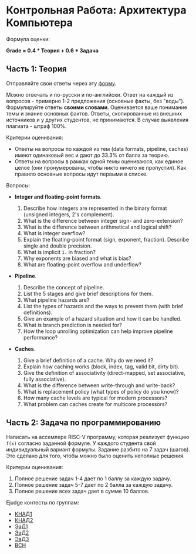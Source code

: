 # Контрольная Работа: Архитектура Компьютера

Формула оценки:

__Grade = 0.4 * Теория + 0.6 * Задача__

## Часть 1: Теория

Отправляйте свои ответы через эту [форму]().

Можно отвечать и по-русски и по-английски.
Ответ на каждый из вопросов - примерно 1-2 предложения (основные факты, без "воды").
Формулируйте ответы __своими словами__.
Оценивается ваше понимание темы и знание основных фактов.
Ответы, скопированные из внешних источников и у других студентов,
не принимаются. В случае выявления плагиата - штраф 100%.

Критерии оценивания:

* Ответы на вопросы по каждой из тем (data formats, pipeline, caches)
  имеют одинаковый вес и дают до 33.3% от балла за теорию.
* Ответы на вопросы в рамках одной темы оцениваюся, как единое целое
  (они пронумерованы, чтобы никто ничего не пропустил).
  Как правило основные вопросы идут первыми в списке.

Вопросы:

* __Integer and floating-point formats__.
  1. Describe how integers are represented in the binary format (unsigned integers, 2's complement).
  2. What is the difference between integer sign- and zero-extension?
  3. What is the difference between arithmetical and logical shift?
  4. What is integer overflow?
  5. Explain the floating-point format (sign, exponent, fraction). Describe single and double precision.
  6. What is implicit `1.` in fraction?
  7. Why exponents are biased and what is bias?
  8. What are floating-point overflow and underflow?

* __Pipeline__.
  1. Describe the concept of pipeline.
  2. List the 5 stages and give brief descriptions for them.
  3. What pipeline hazards are?
  4. List the types of hazards and the ways to prevent them (with brief definitions).
  5. Give an example of a hazard situation and how it can be handled.
  6. What is branch prediction is needed for?
  7. How the loop unrolling optimization can help improve pipeline performance?

* __Caches__.
  1. Give a brief definition of a cache. Why do we need it?
  2. Explain how caching works (block, index, tag, valid bit, dirty bit).
  3. Give the definition of associativity (direct-mapped, set associative, fully associative).
  4. What is the difference between write-through and write-back?
  5. What is replacement policy (what types of policy do you know)?
  6. How many cache levels are typical for modern processors?
  7. What problem can caches create for multicore processors?

## Часть 2: Задача по программированию

Написать на ассемлере RISC-V программу, которая реализует функцию `f(x)`
согласно заданной формуле.
У каждого студента свой индивидуальный вариант формулы.
Задание разбито на 7 задач (шагов).
Это сделано для того, чтобы можно было оценить неполные решения.

Критерии оценивания:

1. Полное решение задач 1-4 дает по 1 баллу за каждую задачу.
2. Полное решение задач 5-7 дает по 2 балла за каждую задачу.
3. Полное решение всех задач дает в сумме 10 баллов.

Ejudge контесты по группам:

* [КНАД1](http://84.201.145.249/cgi-bin/new-client?contest_id=254)
* [КНАД2](http://84.201.145.249/cgi-bin/new-client?contest_id=255)
* [ЭаД1](http://84.201.145.249/cgi-bin/new-client?contest_id=256)
* [ЭаД2](http://84.201.145.249/cgi-bin/new-client?contest_id=257)
* [ЭаД3](http://84.201.145.249/cgi-bin/new-client?contest_id=258)
* [ВСН](http://84.201.145.249/cgi-bin/new-client?contest_id=259)
